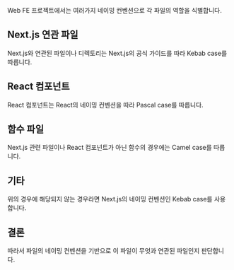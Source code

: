 Web FE 프로젝트에서는 여러가지 네이밍 컨벤션으로 각 파일의 역할을 식별합니다.

## Next.js 연관 파일
Next.js와 연관된 파일이나 디렉토리는 Next.js의 공식 가이드를 따라 Kebab case를 따릅니다.

## React 컴포넌트
React 컴포넌트는 React의 네이밍 컨벤션을 따라 Pascal case를 따릅니다.

## 함수 파일
Next.js 관련 파일이나 React 컴포넌트가 아닌 함수의 경우에는 Camel case를 따릅니다.

## 기타
위의 경우에 해당되지 않는 경우라면 Next.js의 네이밍 컨벤션인 Kebab case를 사용합니다.

## 결론
따라서 파일의 네이밍 컨벤션을 기반으로 이 파일이 무엇과 연관된 파일인지 판단합니다.